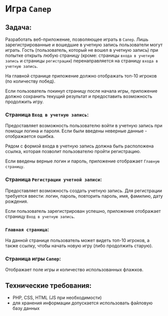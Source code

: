 # Игра `Сапер`

## Задача:

Разработать веб-приложение, позволяющее играть в `Сапер`. Лишь зарегистрированные и вошедшие в учетную запись пользователи могут играть. Гость (пользователь, который не вошел в учетную запись) при попытке открыть любую страницу (кроме: страницы `входа в учетную запись` и страницы `регистрации`) перенаправляется на страницу `входа в учетную запись`.

На главной странице приложение должно отображать топ-10 игроков (по количеству побед).

Если пользователь покинул страницу после начала игры, приложение должно сохранить текущий результат и предоставить возможность продолжить игру.


### Страница `Вход в учетную запись`:

Предоставляет возможность пользователю войти в учетную запись при помощи логина и пароля. Если были введены неверные данные - отображается ошибка.

Рядом с формой входа в учетную запись должна быть расположена ссылка, которая позволит пользователю пройти регистрацию.

Если введены верные логин и пароль, приложение отображает `Главную страницу`.


### Страница `Регистрации учетной записи`:

Предоставляет возможность создать учетную запись. Для регистрации требуется ввести: логин, пароль, повторить пароль, имя, фамилию, дату рождения.

Если пользователь зарегистрирован успешно, приложение отображает страницу `Вход в учетную запись`.

### `Главная страница`:

На данной странице пользователь может видеть топ-10 игроков, а также ссылку, чтобы начать новую игру (либо продолжить старую).

### Страница игры `Сапер`:

Отображает поле игры и количество использованных флажков.


## Технические требования:

- PHP, CSS, HTML (JS при необходимости)
- для хранения информации допускается использовать файловую базу данных